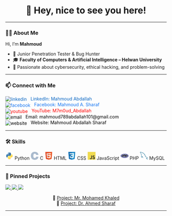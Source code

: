 <h1 align="center">👋 Hey, nice to see you here!</h1>

---

### 👨‍💻 About Me
Hi, I’m **Mahmoud**  
- 🎯 Junior Penetration Tester & Bug Hunter  
- 🎓 **Faculty of Computers & Artificial Intelligence – Helwan University**  
- 🔎 Passionate about cybersecurity, ethical hacking, and problem-solving  

---

### 📫 Connect with Me
<p align="left">
  <a href="https://www.linkedin.com/in/M7moudAbdallah01/" target="_blank" style="text-decoration:none; color:#0A66C2;">
    <img height="25" src="https://raw.githubusercontent.com/rahuldkjain/github-profile-readme-generator/master/src/images/icons/Social/linked-in-alt.svg" alt="linkedin" style="vertical-align:middle; margin-right:8px;"/> LinkedIn: Mahmoud Abdallah
  </a>
  <br/>
  <a href="https://www.facebook.com/share/1Fk2Tppkp2" target="_blank" style="text-decoration:none; color:#1877F2;">
    <img height="25" src="https://raw.githubusercontent.com/rahuldkjain/github-profile-readme-generator/master/src/images/icons/Social/facebook.svg" alt="facebook" style="vertical-align:middle; margin-right:8px;"/> Facebook: Mahmoud A. Sharaf
  </a>
  <br/>
  <a href="https://www.youtube.com/@M7m0ud_Abdallah01" target="_blank" style="text-decoration:none; color:#FF0000;">
    <img height="25" src="https://raw.githubusercontent.com/rahuldkjain/github-profile-readme-generator/master/src/images/icons/Social/youtube.svg" alt="youtube" style="vertical-align:middle; margin-right:8px;"/> YouTube: M7m0ud_Abdallah
  </a>
  <br/>
  <a href="https://mail.google.com/mail/?view=cm&fs=1&to=mahmoud789abdallah101@gmail.com" style="text-decoration:none; color:#000000;">
    <img height="25" src="https://cdn.jsdelivr.net/gh/devicons/devicon/icons/google/google-original.svg" alt="email" style="vertical-align:middle; margin-right:8px;"/> 
    Email: mahmoud789abdallah101@gmail.com
  </a>
  <br/>
<a href="https://mahmoud-abdallah-sharaf.netlify.app/" target="_blank" style="text-decoration:none; color:#000000;">
  <img height="25" src="https://img.icons8.com/color/48/000000/internet--v1.png" alt="website" style="vertical-align:middle; margin-right:8px;"/> 
  Website: Mahmoud Abdallah Sharaf
</a>


</p>


---

### 🛠️ Skills
<p align="left">
  <img src="https://raw.githubusercontent.com/devicons/devicon/master/icons/python/python-original.svg" alt="python" width="25"/> Python  
  <img src="https://raw.githubusercontent.com/devicons/devicon/master/icons/c/c-original.svg" alt="c" width="25"/> C  
  <img src="https://raw.githubusercontent.com/devicons/devicon/master/icons/html5/html5-original.svg" alt="html5" width="25"/> HTML  
  <img src="https://raw.githubusercontent.com/devicons/devicon/master/icons/css3/css3-original.svg" alt="css3" width="25"/> CSS  
  <img src="https://raw.githubusercontent.com/devicons/devicon/master/icons/javascript/javascript-original.svg" alt="javascript" width="25"/> JavaScript  
  <img src="https://raw.githubusercontent.com/devicons/devicon/master/icons/php/php-original.svg" alt="php" width="25"/> PHP  
  <img src="https://raw.githubusercontent.com/devicons/devicon/master/icons/mysql/mysql-original.svg" alt="mysql" width="25"/> MySQL   
</p>

---

### 📌 Pinned Projects

<!-- GitHub Projects -->
<a href="https://github.com/M7moudAbdallah01/Golden_Store" target="_blank">
  <img src="https://github-readme-stats.vercel.app/api/pin/?username=M7moudAbdallah01&repo=Golden_Store&theme=tokyonight" />
</a>

<a href="https://github.com/M7moudAbdallah01/CRUD" target="_blank">
  <img src="https://github-readme-stats.vercel.app/api/pin/?username=M7moudAbdallah01&repo=CRUD&theme=tokyonight" />
</a>

<a href="https://github.com/M7moudAbdallah01/My_Portfolio" target="_blank">
  <img src="https://github-readme-stats.vercel.app/api/pin/?username=M7moudAbdallah01&repo=My_Portfolio&theme=tokyonight" />
</a>

<!-- Hosted Projects -->
<p align="center">
  🔗 <a href="https://mr-mohamed-khaled.wuaze.com/" target="_blank">Project: Mr. Mohamed Khaled</a>
  <br>
  🔗 <a href="https://dr-ahmed-sharaf.wuaze.com/" target="_blank">Project: Dr. Ahmed Sharaf</a>
</p>


---


